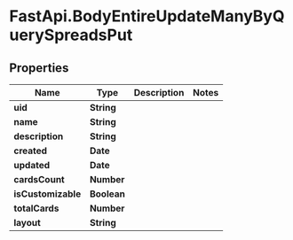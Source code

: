 # FastApi.BodyEntireUpdateManyByQuerySpreadsPut

## Properties
Name | Type | Description | Notes
------------ | ------------- | ------------- | -------------
**uid** | **String** |  | 
**name** | **String** |  | 
**description** | **String** |  | 
**created** | **Date** |  | 
**updated** | **Date** |  | 
**cardsCount** | **Number** |  | 
**isCustomizable** | **Boolean** |  | 
**totalCards** | **Number** |  | 
**layout** | **String** |  | 
